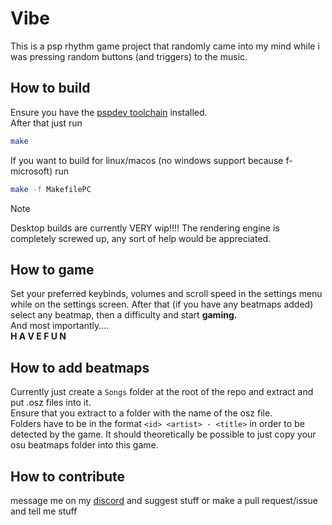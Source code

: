 # Vibe
This is a psp rhythm game project that randomly came into my mind while i was pressing random buttons (and triggers) to the music.

## How to build
Ensure you have the [pspdev toolchain](https://pspdev.github.io/installation.html) installed.<br>
After that just run
```bash
make
```
If you want to build for linux/macos (no windows support because f- microsoft) run
```bash
make -f MakefilePC
```

> [!NOTE]
> Desktop builds are currently VERY wip!!!!
> The rendering engine is completely screwed up, any sort of help would be appreciated.

## How to game
Set your preferred keybinds, volumes and scroll speed in the settings menu while on the settings screen.
After that (if you have any beatmaps added) select any beatmap, then a difficulty and start <b>gaming.</b>
<br/>
And most importantly....<br/>
<b>H A V E   F U N</b>

## How to add beatmaps
Currently just create a `Songs` folder at the root of the repo and extract and put .osz files into it.<br>
Ensure that you extract to a folder with the name of the osz file.<br>
Folders have to be in the format `<id> <artist> - <title>` in order to be detected by the game.
It should theoretically be possible to just copy your osu beatmaps folder into this game.

## How to contribute
message me on my [discord](https://discord.gg/8R5YyM3MEn) and suggest stuff
or make a pull request/issue and tell me stuff
